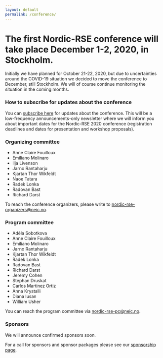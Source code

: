 ```yaml
---
layout: default
permalink: /conference/
---
```


# The first Nordic-RSE conference will take place **December 1-2, 2020, in Stockholm**.

Initially we have planned for October 21-22, 2020, but due to uncertainties
around the COVID-19 situation we decided to move the conference to December,
still Stockholm.  We will of course continue monitoring the situation in the
coming months.


### How to subscribe for updates about the conference

You can [subscribe here](https://neic.no/mailman/listinfo/nordic-rse-announcements) for updates about the conference.
This will be a low-frequency announcements-only newsletter where we will inform
you about important dates for the Nordic-RSE 2020 conference (registration
deadlines and dates for presentation and workshop proposals).


### Organizing committee

- Anne Claire Fouilloux
- Emiliano Molinaro
- Ilja Livenson
- Jarno Rantaharju
- Kjartan Thor Wikfeldt
- Naoe Tatara
- Radek Lonka
- Radovan Bast
- Richard Darst

To reach the conference organizers, please write to
[nordic-rse-organizers@neic.no](nordic-rse-organizers@neic.no).


### Program committee

- Adéla Sobotkova
- Anne Claire Fouilloux
- Emiliano Molinaro
- Jarno Rantaharju
- Kjartan Thor Wikfeldt
- Radek Lonka
- Radovan Bast
- Richard Darst
- Jeremy Cohen
- Stephan Druskat
- Carlos Martinez Ortiz
- Anna Krystalli
- Diana Iusan
- William Usher

You can reach the program committee via
[nordic-rse-pc@neic.no](nordic-rse-pc@neic.no).


### Sponsors

We will announce confirmed sponsors soon.

For a call for sponsors and sponsor packages please see our [sponsorship page](/conference/sponsorship/).
